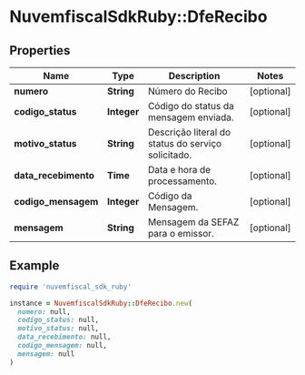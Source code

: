# NuvemfiscalSdkRuby::DfeRecibo

## Properties

| Name | Type | Description | Notes |
| ---- | ---- | ----------- | ----- |
| **numero** | **String** | Número do Recibo | [optional] |
| **codigo_status** | **Integer** | Código do status da mensagem enviada. | [optional] |
| **motivo_status** | **String** | Descrição literal do status do serviço solicitado. | [optional] |
| **data_recebimento** | **Time** | Data e hora de processamento. | [optional] |
| **codigo_mensagem** | **Integer** | Código da Mensagem. | [optional] |
| **mensagem** | **String** | Mensagem da SEFAZ para o emissor. | [optional] |

## Example

```ruby
require 'nuvemfiscal_sdk_ruby'

instance = NuvemfiscalSdkRuby::DfeRecibo.new(
  numero: null,
  codigo_status: null,
  motivo_status: null,
  data_recebimento: null,
  codigo_mensagem: null,
  mensagem: null
)
```

